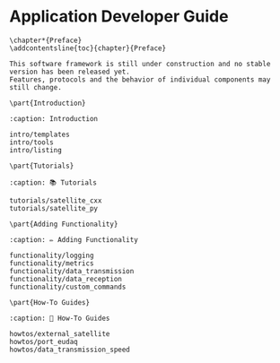 # Application Developer Guide

```{raw} latex
\chapter*{Preface}
\addcontentsline{toc}{chapter}{Preface}
```

```{warning}
This software framework is still under construction and no stable version has been released yet.
Features, protocols and the behavior of individual components may still change.
```

```{raw} latex
\part{Introduction}
```

```{toctree}
:caption: Introduction

intro/templates
intro/tools
intro/listing
```

```{raw} latex
\part{Tutorials}
```

```{toctree}
:caption: 📚 Tutorials

tutorials/satellite_cxx
tutorials/satellite_py
```

```{raw} latex
\part{Adding Functionality}
```

```{toctree}
:caption: ✏️ Adding Functionality

functionality/logging
functionality/metrics
functionality/data_transmission
functionality/data_reception
functionality/custom_commands
```

```{raw} latex
\part{How-To Guides}
```

```{toctree}
:caption: 📖 How-To Guides

howtos/external_satellite
howtos/port_eudaq
howtos/data_transmission_speed
```
